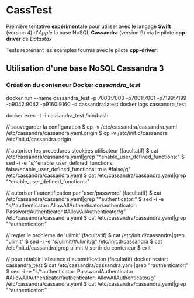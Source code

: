 #  CassTest

Première tentative **expérimentale** pour utiliser avec le langage **Swift** (version 4) d'*Apple* la base NoSQL **Cassandra** (version 9) via le pilote **cpp-driver** de *Datastax*

Tests reprenant les exemples fournis avec le pilote **cpp-driver**.

## Utilisation d'une base NoSQL Cassandra 3

### Création du conteneur Docker *cassandra_test*

docker run --name cassandra_test -p 7000:7000 -p7001:7001 -p7199:7199 -p9042:9042 -p9160:9160 -d cassandra:latest
docker logs cassandra_test

docker exec -t -i cassandra_test /bin/bash

// sauvegarder la configuration
$ cp -v /etc/cassandra/cassandra.yaml /etc/cassandra/cassandra.yaml.origin
$ cp -v /etc/init.d/cassandra /etc/init.d/cassandra.origin

// autoriser les procedures stockées utilisateur (facultatif)
$ cat /etc/cassandra/cassandra.yaml|grep "^enable_user_defined_functions:"
$ sed -i -e "s/^enable_user_defined_functions: false/enable_user_defined_functions: true #false/g" /etc/cassandra/cassandra.yaml
$ cat /etc/cassandra/cassandra.yaml|grep "^enable_user_defined_functions:"

// autoriser l'autentification par 'user/password' (facultatif)
$ cat /etc/cassandra/cassandra.yaml|grep "^authenticator:"
$ sed -i -e "s/^authenticator: AllowAllAuthenticator/authenticator: PasswordAuthenticator #AllowAllAuthenticator/g" /etc/cassandra/cassandra.yaml
$ cat /etc/cassandra/cassandra.yaml|grep "^authenticator:"

// regler le probleme de 'ulimit' (facultatif)
$ cat /etc/init.d/cassandra|grep "ulimit"
$ sed -i -e "s/ulimit/#ulimit/g" /etc/init.d/cassandra
$ cat /etc/init.d/cassandra|grep ulimit
// sortir du conteneur
$ exit

// pour rétablir l'absence d'autentification (facultatif)
docker restart cassandra_test
$ cat /etc/cassandra/cassandra.yaml|grep "^authenticator:"
$ sed -i -e "s/^authenticator: PasswordAuthenticator #AllowAllAuthenticator/authenticator: AllowAllAuthenticator/g" /etc/cassandra/cassandra.yaml
$ cat /etc/cassandra/cassandra.yaml|grep "^authenticator:"

